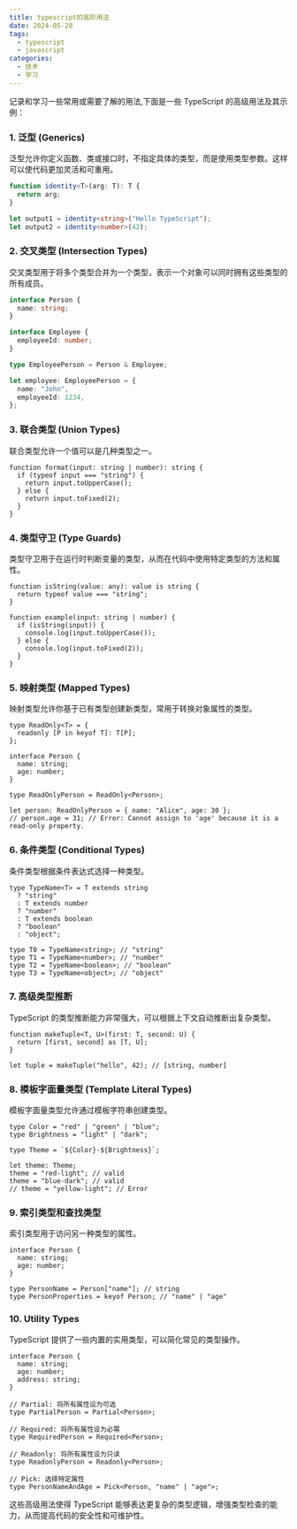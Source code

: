 ```yaml
---
title: typescript的高阶用法
date: 2024-05-20
tags:
  - typescript
  - javascript
categories:
  - 技术
  - 学习
---
```


记录和学习一些常用或需要了解的用法,下面是一些 TypeScript 的高级用法及其示例：

### 1. 泛型 (Generics)

泛型允许你定义函数、类或接口时，不指定具体的类型，而是使用类型参数。这样可以使代码更加灵活和可重用。

```typescript
function identity<T>(arg: T): T {
  return arg;
}

let output1 = identity<string>("Hello TypeScript");
let output2 = identity<number>(42);
```

### 2. 交叉类型 (Intersection Types)

交叉类型用于将多个类型合并为一个类型，表示一个对象可以同时拥有这些类型的所有成员。

```typescript
interface Person {
  name: string;
}

interface Employee {
  employeeId: number;
}

type EmployeePerson = Person & Employee;

let employee: EmployeePerson = {
  name: "John",
  employeeId: 1234,
};
```

### 3. 联合类型 (Union Types)

联合类型允许一个值可以是几种类型之一。

```tsx
function format(input: string | number): string {
  if (typeof input === "string") {
    return input.toUpperCase();
  } else {
    return input.toFixed(2);
  }
}
```

### 4. 类型守卫 (Type Guards)

类型守卫用于在运行时判断变量的类型，从而在代码中使用特定类型的方法和属性。

```tsx
function isString(value: any): value is string {
  return typeof value === "string";
}

function example(input: string | number) {
  if (isString(input)) {
    console.log(input.toUpperCase());
  } else {
    console.log(input.toFixed(2));
  }
}
```

### 5. 映射类型 (Mapped Types)

映射类型允许你基于已有类型创建新类型，常用于转换对象属性的类型。

```tsx
type ReadOnly<T> = {
  readonly [P in keyof T]: T[P];
};

interface Person {
  name: string;
  age: number;
}

type ReadOnlyPerson = ReadOnly<Person>;

let person: ReadOnlyPerson = { name: "Alice", age: 30 };
// person.age = 31; // Error: Cannot assign to 'age' because it is a read-only property.
```

### 6. 条件类型 (Conditional Types)

条件类型根据条件表达式选择一种类型。

```tsx
type TypeName<T> = T extends string
  ? "string"
  : T extends number
  ? "number"
  : T extends boolean
  ? "boolean"
  : "object";

type T0 = TypeName<string>; // "string"
type T1 = TypeName<number>; // "number"
type T2 = TypeName<boolean>; // "boolean"
type T3 = TypeName<object>; // "object"
```

### 7. 高级类型推断

TypeScript 的类型推断能力非常强大，可以根据上下文自动推断出复杂类型。

```tsx
function makeTuple<T, U>(first: T, second: U) {
  return [first, second] as [T, U];
}

let tuple = makeTuple("hello", 42); // [string, number]
```

### 8. 模板字面量类型 (Template Literal Types)

模板字面量类型允许通过模板字符串创建类型。

```tsx
type Color = "red" | "green" | "blue";
type Brightness = "light" | "dark";

type Theme = `${Color}-${Brightness}`;

let theme: Theme;
theme = "red-light"; // valid
theme = "blue-dark"; // valid
// theme = "yellow-light"; // Error
```

### 9. 索引类型和查找类型

索引类型用于访问另一种类型的属性。

```tsx
interface Person {
  name: string;
  age: number;
}

type PersonName = Person["name"]; // string
type PersonProperties = keyof Person; // "name" | "age"
```

### 10. Utility Types

TypeScript 提供了一些内置的实用类型，可以简化常见的类型操作。

```tsx
interface Person {
  name: string;
  age: number;
  address: string;
}

// Partial: 将所有属性设为可选
type PartialPerson = Partial<Person>;

// Required: 将所有属性设为必需
type RequiredPerson = Required<Person>;

// Readonly: 将所有属性设为只读
type ReadonlyPerson = Readonly<Person>;

// Pick: 选择特定属性
type PersonNameAndAge = Pick<Person, "name" | "age">;
```

这些高级用法使得 TypeScript 能够表达更复杂的类型逻辑，增强类型检查的能力，从而提高代码的安全性和可维护性。
